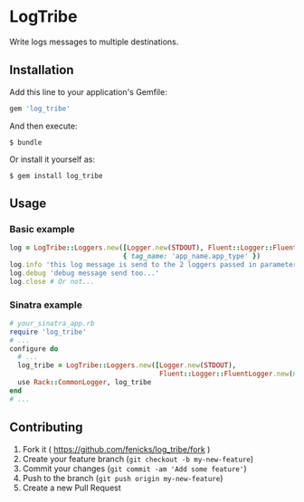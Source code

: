# LogTribe

Write logs messages to multiple destinations.

## Installation

Add this line to your application's Gemfile:

```ruby
gem 'log_tribe'
```

And then execute:

    $ bundle

Or install it yourself as:

    $ gem install log_tribe

## Usage

### Basic example

```ruby
log = LogTribe::Loggers.new([Logger.new(STDOUT), Fluent::Logger::FluentLogger.new(nil, host: 'srv', port: 10_010)],
                            { tag_name: 'app_name.app_type' })
log.info 'this log message is send to the 2 loggers passed in parameter'
log.debug 'debug message send too...'
log.close # Or not...
```

### Sinatra example

```ruby
# your_sinatra_app.rb
require 'log_tribe'
# ...
configure do
  # ...
  log_tribe = LogTribe::Loggers.new([Logger.new(STDOUT), 
                                     Fluent::Logger::FluentLogger.new(nil, host: 'srv', port: 10_010)])
  use Rack::CommonLogger, log_tribe
end
# ...
```

## Contributing

1. Fork it ( https://github.com/fenicks/log_tribe/fork )
2. Create your feature branch (`git checkout -b my-new-feature`)
3. Commit your changes (`git commit -am 'Add some feature'`)
4. Push to the branch (`git push origin my-new-feature`)
5. Create a new Pull Request
